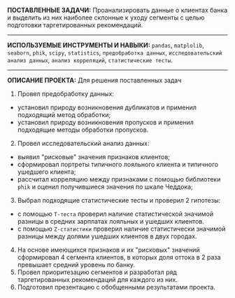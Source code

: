 **ПОСТАВЛЕННЫЕ ЗАДАЧИ:** Проанализировать данные о клиентах банка и выделить из них наиболее склонные к уходу сегменты с целью подготовки таргетированных рекомендаций.
***
**ИСПОЛЬЗУЕМЫЕ ИНСТРУМЕНТЫ И НАВЫКИ:** `pandas`, `matplolib`, `seaborn`, `phik`, `scipy`, `statistics`, `предобработка данных`, `исследовательский анализ данных`, `анализ корреляций`, `статистические тесты`.
***
**ОПИСАНИЕ ПРОЕКТА:** Для решения поставленных задач 
1. Провел предобработку данных: 
  - установил природу возникновения дубликатов и применил подходящий метод обработки;
  - установил природу возникновения пропусков и применил подходящие методы обработки пропусков.
2. Провел исследовательский анализ данных:
  - выявил "рисковые" значения признаков клиентов;
  - сформировал портреты типичного лояльного клиента и типичного ушедшего клиента;
  - рассчитал корреляцию между признаками с помощью библиотеки `phik` и оценил получившиеся значения по шкале Чеддока;
3. Выбрал подходящие статистические тесты и проверил 2 гипотезы:
  - с помощью `T-теста` проверил наличие статистической значимой разницы в средних зарплатах лояльных и ушедших клиентов.
  - с помощью `Z-статистики` проверил наличие статистически значимой разницы между долями ушедших клиентов в двух городах.
4. На основе имеющихся признаков и их "рисковых" значений сформировал 4 сегмента клиентов, в которых доля оттока в 2 раза превышает средний уровень по банку.
5. Провел приоритезацию сегментов и разработал ряд таргетированных рекомендаций для каждого из них.
6. Подготовил презентацию с обобщенными результатами проекта.
